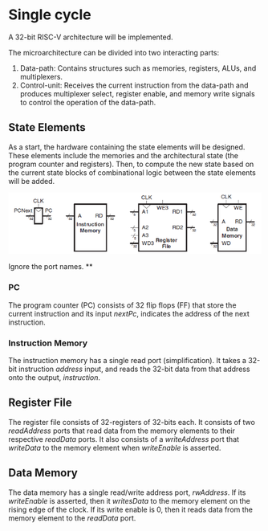 # Single cycle

A 32-bit RISC-V architecture will be implemented.

The microarchitecture can be divided into two interacting parts:
  1. Data-path: Contains structures such as memories, registers, ALUs, and
     multiplexers.
  2. Control-unit: Receives the current instruction from the data-path and produces
     multiplexer select, register enable, and memory write signals to control the
     operation of the data-path.

## State Elements

As a start, the hardware containing the state elements will be designed. These
elements include the memories and the architectural state (the program counter
and registers). Then, to compute the new state based on the current state blocks
of combinational logic between the state elements will be added.

![state elements](/single-cycle/pics/stateElements.png)

Ignore the port names. **

### PC

The program counter (PC) consists of 32 flip flops (FF) that store the current
instruction and its input *nextPc*, indicates the address of the next instruction.

### Instruction Memory

The instruction memory has a single read port (simplification). It takes a 32-bit
instruction *address* input, and reads the 32-bit data from that address onto the
output, *instruction*.

## Register File

The register file consists of 32-registers of 32-bits each. It consists of two
*readAddress* ports that read data from the memory elements to their respective
*readData* ports. It also consists of a *writeAddress* port that *writeData* to
the memory element when *writeEnable* is asserted.

## Data Memory

The data memory has a single read/write address port, *rwAddress*. If its
*writeEnable* is asserted, then it *writesData* to the memory element on the
rising edge of the clock. If its write enable is 0, then it reads data from the
memory element to the *readData* port.

